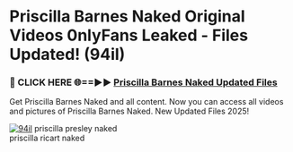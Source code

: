 # Priscilla Barnes Naked Original Videos 0nlyFans Leaked - Files Updated! (94il)

<h3>🔴 CLICK HERE 🌐==►► <a href="https://tinyurl.com/up5wt9bj" rel="nofollow">Priscilla Barnes Naked Updated Files</a></h3>

Get Priscilla Barnes Naked and all content. Now you can access all videos and pictures of Priscilla Barnes Naked. New Updated Files 2025!

[![94il](https://i.imgur.com/ABiUzMV.gif)](https://tinyurl.com/up5wt9bj)
priscilla presley naked<br>
priscilla ricart naked